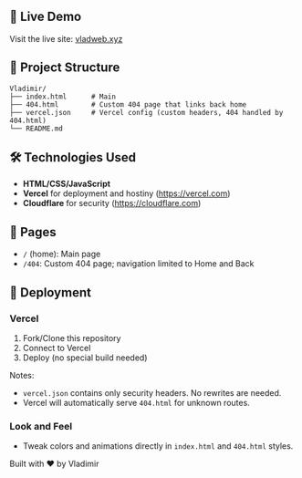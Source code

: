 ## 🚀 Live Demo

Visit the live site: [vladweb.xyz](https://vladweb.xyz)

## 📁 Project Structure

```
Vladimir/
├── index.html      # Main
├── 404.html        # Custom 404 page that links back home
├── vercel.json     # Vercel config (custom headers, 404 handled by 404.html)
└── README.md
```

## 🛠️ Technologies Used

- **HTML/CSS/JavaScript**
- **Vercel** for deployment and hostiny (https://vercel.com)
- **Cloudflare** for security (https://cloudflare.com)

## 🎯 Pages

- `/` (home): Main page
- `/404`: Custom 404 page; navigation limited to Home and Back

## 🚀 Deployment

### Vercel

1. Fork/Clone this repository
2. Connect to Vercel
3. Deploy (no special build needed)

Notes:
- `vercel.json` contains only security headers. No rewrites are needed.
- Vercel will automatically serve `404.html` for unknown routes.

### Look and Feel
- Tweak colors and animations directly in `index.html` and `404.html` styles.

Built with ❤️ by Vladimir
